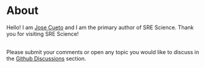 
# About
Hello! I am [Jose Cueto](https://www.linkedin.com/in/josegavinecueto/) and I am the primary author of SRE Science. Thank you for visiting SRE Science!
<br/><br/>

Please submit your comments or open any topic you would like to discuss in the [Github Discussions](https://github.com/pepedocs/srescience/discussions) section.
